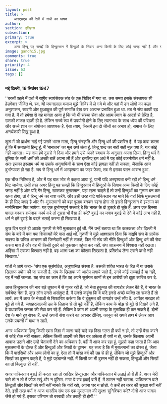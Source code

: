 ```yaml
---
layout: post
title: >
    आरएसएस की रैली में गांधी का भाषण
author:
section: इतिहास
subsection:
primary: true
excerpt: >
    अगर हिन्दू यह समझें कि हिन्दुस्तान में हिन्दुओं के सिवाय अन्य किसी के लिए कोई जगह नहीं है और यदि गैर हिन्दू, खासकर मुसलमान, यहां रहना चाहते हैं तो उन्हें हिन्दुओं का गुलाम बन कर रहना होगा, तो वे हिन्दू धर्म का नाश करेंगे.
image: gandhi5.jpg
comments: true
share: true
priority: 4
issue: 63
tags: []
---
```


**नई दिल्ली, 16 सितंबर 1947**

''बरसों पहले मैं वर्धा में राष्ट्रीय स्वयंसेवक संघ के एक शिविर में गया था. उस समय इसके संस्थापक श्री हेडगेवार जीवित थे. स्व. श्री जमनालाल बजाज मुझे शिविर में ले गये थे और वहां मैं उन लोगों का कड़ा अनुशासन, सादगी और छुआछूत की पूर्ण समाप्ति देख कर अत्यन्त प्रभावित हुआ था. तब से संघ काफी बढ़ गया है. मैं तो हमेशा से यह मानता आया हूं कि जो भी संस्था सेवा और आत्म त्याग के आदर्श से प्रेरित है, उसकी ताकत बढ़ती ही है. लेकिन सच्चे रूप में उपयोगी होने के लिए त्यागभाव के साथ ध्येय की पवित्रता और सच्चे ज्ञान का संयोजन आवश्यक है. ऐसा त्याग, जिसमें इन दो चीजों का अभाव हो, समाज के लिए अनर्थकारी सिद्ध हुआ है.

शुरू में जो प्रार्थना गाई गई उसमें भारत माता, हिन्दू संस्कृति और हिन्दू धर्म की प्रशस्ति है. मैं यह दावा करता हूं कि मैं सनातनी हिन्दू हूं. मैं ‘सनातन‘ का मूल अर्थ लेता हूं. हिन्दू शब्द का सही सही मूल क्या है, यह कोई नहीं जानता। यह नाम हमें दूसरों ने दिया और हमने उसे अपने स्वभाव के अनुसार अपना लिया. हिन्दू धर्म ने दुनिया के सभी धर्मों की अच्छी बातें अपना ली हैं और इसलिए इस अर्थ में यह कोई वजर्नशील धर्म नहीं है. अतः इसका इस्लाम धर्म या उसके अनुयायियों के साथ ऐसा कोई झगड़ा नहीं हो सकता, जैसाकि आज दुर्भाग्यवश हो रहा है. जब से हिन्दू धर्म में अस्पृश्यता का जहर फैला, तब से इसका पतन आरम्भ हुआ.

एक चीज निश्चित है, और मैं यह बात जोर से कहता आया हूं, यानी यदि अस्पृश्यता बनी रही तो हिन्दू धर्म मिट जायेगा. उसी तरह अगर हिन्दू यह समझें कि हिन्दुस्तान में हिन्दुओं के सिवाय अन्य किसी के लिए कोई जगह नहीं है और यदि गैर हिन्दू, खासकर मुसलमान, यहां रहना चाहते हैं तो उन्हें हिन्दुओं का गुलाम बन कर रहना होगा,  तो वे हिन्दू धर्म का नाश करेंगे. और इसी तरह यदि पाकिस्तान यह माने कि वहां सिर्फ मुसलमानों के ही लिए जगह है और गैर-मुसलमानों को वहां गुलाम बनकर रहना होगा तो इससे हिन्दुस्तान में इस्लाम का नामोनिशान मिट जायेगा. यह एक दुर्भाग्यपूर्ण सच्चाई है कि भारत के दो टुकड़े हो चुके हैं. अगर एक हिस्सा पागल बनकर शर्मनाक कार्य करे तो दूसरा भी वैसा ही करे? बुराई का जवाब बुराई से देने में कोई लाभ नहीं है. धर्म ने हमें बुराई के बदले भलाई करना ही सिखाया है.

कुछ दिन पहले ही आपके गुरुजी से मेरी मुलाकात हुई थी. मैंने उन्हें बताया था कि कलकत्ता और दिल्ली में संघ के बारे में क्या क्या शिकायतें मेरे पास आई थीं. गुरुजी ने मुझे आश्वासन दिया कि यद्यपि संघ के प्रत्येक सदस्य के उचित आचरण की जिम्मेदारी नहीं ले सकते, फिर भी संघ की नीति हिन्दुओं और हिन्दू धर्म की सेवा करना मात्र है और वह भी किसी दूसरे को नुकसान पहुंचा कर नहीं. संघ आक्रमण में विश्वास नहीं रखता। अहिंसा में उसका विश्वास नहीं है. वह आत्म रक्षा का कौशल सिखाता है. प्रतिशोध लेना उसने कभी नहीं सिखाया.'

गांधी ने आगे कहा- 'संघ एक सुसंगठित, अनुशासित संस्था है. उसकी शक्ति भारत के हित में या उसके खिलाफ प्रयोग की जा सकती है. संघ के खिलाफ जो आरोप लगाये जाते हैं, उनमें कोई सच्चाई है या नहीं, यह मैं नहीं जानता. यह संघ का काम है कि वह अपने सुसंगत कामों से इन आरोपों को झूठा साबित कर दे.

आज हिन्दुस्तान की नाव बड़े तूफान में से गुजर रही है. जो नेता हुकूमत की बागडोर लेकर बैठे हैं, वे भारत के सर्वश्रेष्ठ नेता हैं. कुछ लोग उनसे असंतुष्ट हैं. मैं उनसे कहूंगा कि वे यदि इनसे अच्छे व्यक्ति ला सकते हैं तो लायें. तब मैं आज के नेताओं से सिफारिश करूंगा कि वे हुकूमत की बागडोर उन्हें सौंप दें. आखिर सरदार तो बूढ़े हो गये हैं. जवाहरलालजी उम्र के लिहाज से तो बूढ़े नहीं हैं, लेकिन काम के बोझ से बूढ़े से दिखने लगे हैं. वे यथाशक्ति जनता की सेवा कर रहे हैं. लेकिन वे काम तो अपनी समझ के मुताबिक ही कर सकते हैं. दोनों देश के माने हुए सेवक हैं. उन्हें अपनी सेवा करने का अवसर दीजिए. कानून को अपने हाथ में लेकर आप उनके प्रयत्नों में बाधा न डालें.

अगर अधिकांश हिन्दू किसी खास दिशा में जाना चाहें चाहे वह दिशा गलत ही क्यों न हो, तो उन्हें वैसा करने से कोई रोक नहीं सकता. लेकिन किसी आदमी को फिर वह अकेला ही क्यों न हो, उनके खिलाफ अपनी आवाज उठाने और उन्हें चेतावनी देने का अधिकार है. वही मैं आज कर रहा हूं. मुझसे कहा जाता है कि आप मुसलमानों के दोस्त हैं और हिन्दुओं और सिखों के दुश्मन. यह सत्य है कि मैं मुसलमानों का दोस्त हूं, जैसा कि मैं पारसियों और अन्य लोगों का हूं. ऐसा तो मैं बारह वर्ष की उम्र से ही हूं. लेकिन जो मुझे हिन्दुओं और सिखों का दुश्मन कहते हैं, वे मुझे पहचानते नहीं. मैं किसी का भी दुश्मन नहीं हो सकता, हिन्दुओं और सिखों का तो बिल्कुल ही नहीं.

अगर पाकिस्तान बुराई ही करता रहा तो आखिर हिन्दुस्तान और पाकिस्तान में लड़ाई होनी ही है. अगर मेरी चले तो न तो मैं फौज रखूं और न पुलिस. मगर ये सब हवाई बातें हैं. मैं शासन नहीं चलाता. पाकिस्तान वाले हिन्दुओं और सिखों को क्यों नहीं मानते कि यहीं रहो, अपना घर न छोड़ो. वे उन्हें हर तरह की सुरक्षा क्यों नहीं देते. इसी तरह क्यों न आज भारतीय संघ एक एक मुसलमान की सुरक्षा सुनिश्चित करे? दोनों आज पागल जैसे हो गये हैं. इसका परिणाम तो बरबादी और तबाही ही होगी.''